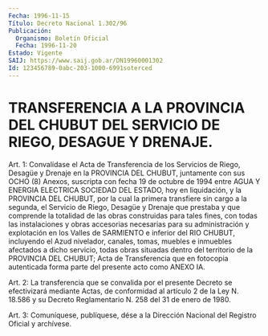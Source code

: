 ```yaml
---
Fecha: 1996-11-15
Título: Decreto Nacional 1.302/96
Publicación:
  Organismo: Boletín Oficial
  Fecha: 1996-11-20
Estado: Vigente
SAIJ: https://www.saij.gob.ar/DN19960001302
Id: 123456789-0abc-203-1000-6991soterced
---
```

# TRANSFERENCIA A LA PROVINCIA DEL CHUBUT DEL SERVICIO DE RIEGO, DESAGUE Y DRENAJE.

<a id="1"></a>
Art. 1: Convalídase el Acta de Transferencia de los  Servicios de  Riego, Desagüe y Drenaje en la PROVINCIA DEL CHUBUT, juntamente con sus  OCHO (8) Anexos, suscripta con fecha 19 de octubre de 1994 entre  AGUA  Y  ENERGIA  ELECTRICA  SOCIEDAD  DEL  ESTADO,  hoy  en liquidación,  y  la  PROVINCIA  DEL  CHUBUT, por la cual la primera transfiere sin cargo a la segunda, el  Servicio de Riego, Desagüe y Drenaje  que prestaba y que comprende la  totalidad  de  las  obras construidas  para  tales fines, con todas las instalaciones y obras accesorias necesarias  para  su administración y explotación en los Valles de SARMIENTO e inferior  del  RIO CHUBUT, incluyendo el Azud nivelador, canales, tomas, muebles e inmuebles  afectados  a  dicho servicio,   todas  obras  situadas  dentro  del  territorio  de  la PROVINCIA DEL  CHUBUT;  Acta  de  Transferencia  que  en  fotocopia autenticada  forma  parte  del  presente  acto  como  ANEXO IA.

<a id="2"></a>
Art. 2: La transferencia que se convalida por el presente  Decreto se efectivizará mediante Actas, de conformidad al artículo 2  de la Ley N. 18.586  y su Decreto Reglamentario N. 258 del 31 de enero de 1980.

<a id="3"></a>
Art. 3: Comuníquese,  publíquese, dése a la Dirección Nacional del Registro Oficial y archívese.